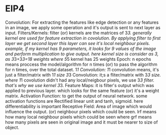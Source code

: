 # EIP4
Convolution: 
        For extracting the features like edge detection or any features in an image, we apply some operation and it's output is sent to next layer as input.
Filters/Kernels:
        filter (or) kernels are the matrices of 3*3. generally kernel are used for feature extraction in covolution. By applying filter to first layer we get second layer this layer can see it's local neighbour pixels. example, if my kernel has 9 parameters, it looks for 9 values of the image and perform multiplication to give output.
        here kernel size is consider as 3, as 3*3+3*3=18 weights where  5*5 kernel has 25 weights
Epoch: 
        n epochs means proccess the model/algorithm for n times (or) to pass the algorithm for n times, over the total dataset.
1*1 Convolution: 
        1*1 convolution means, it's just a filter/matrix with 1*1 size
3*3 Convolution: 
        it;s a fliter/matrix with 3*3 size. where 1*1 covolution didn't had any local/neigbour pixels, we use 3*3 filter. that's why we use kernel 3*3.
Feature Maps: 
        it is filter's output which was applied to previous layer. which looks for the same feature (or) it's a weight matrix.
Activation Function:
        to get the output of neural network. some activation functions are Rectified linear unit and tanh, sigmoid. here differentiability is important
Receptive Field: 
        Area of image which would influence the output. (or) neighbour pixels which could be seen. lrf means how many local neighbour pixels which could be seen where grf means how many pixels are seen in original image and it must be nearer to size of object.
